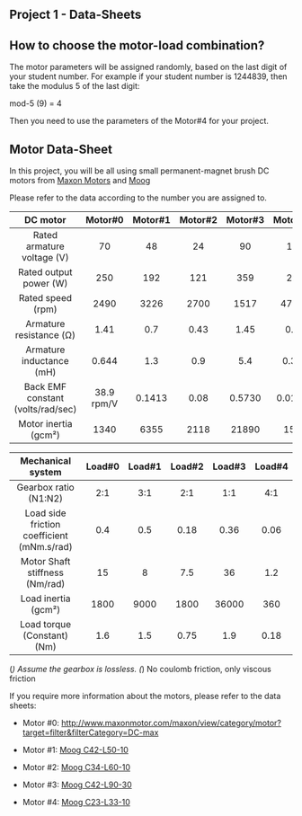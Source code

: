 ## Project 1 - Data-Sheets

## How to choose the motor-load combination?

The motor parameters will be assigned randomly, based on the last digit of your student number. For example if your student number is 1244839, then take the modulus 5 of the last digit:

mod-5 (9) = 4

Then you need to use the parameters of the Motor#4 for your project.

## Motor Data-Sheet

In this project, you will be all using small permanent-magnet brush DC motors from [Maxon Motors](http://www.maxonmotor.com) and [Moog](http://www.moog.com/)

Please refer to the data according to the number you are assigned to.

| DC motor| Motor#0| Motor#1| Motor#2| Motor#3| Motor#4|
| :-----: |:-----:| :----:|:-----:| :----:|:-----:|
| Rated armature voltage (V) | 70 | 48 | 24 | 90 | 12 |
| Rated output power (W)| 250 | 192 | 121 | 359 | 26 |
| Rated speed (rpm)  | 2490 | 3226 | 2700 | 1517 | 4700 |
| Armature resistance (Ω)    | 1.41 | 0.7 | 0.43 | 1.45 | 0.6 |
| Armature inductance (mH)    | 0.644 | 1.3 | 0.9 | 5.4 | 0.35 |
| Back EMF constant (volts/rad/sec)|38.9 rpm/V | 0.1413 | 0.08 | 0.5730 | 0.0191 |
| Motor inertia (gcm²) | 1340 |6355| 2118 | 21890 | 155 |

| Mechanical system| Load#0| Load#1| Load#2| Load#3| Load#4|
| :--------------: |:-----:| :----:|:-----:| :----:|:-----:|
| Gearbox ratio (N1:N2)         | 2:1 | 3:1 | 2:1 | 1:1 | 4:1 |
| Load side friction coefficient (mNm.s/rad)| 0.4 | 0.5 | 0.18 | 0.36 | 0.06 |
| Motor Shaft stiffness (Nm/rad)   | 15 | 8 | 7.5 | 36 | 1.2 |
| Load inertia (gcm²)            | 1800 | 9000 | 1800 | 36000 | 360 |
| Load torque (Constant) (Nm)       | 1.6 | 1.5 | 0.75 | 1.9 | 0.18 |

(*) Assume the gearbox is lossless.
(*) No coulomb friction, only viscous friction


If you require more information about the motors, please refer to the data sheets:

- Motor #0: http://www.maxonmotor.com/maxon/view/category/motor?target=filter&filterCategory=DC-max

- Motor #1: [Moog C42-L50-10](www.peromatic.ch/fileadmin/user_upload/PDF/MOOG/DC_MOTOREN/C42.pdf)

- Motor #2: [Moog C34-L60-10](http://www.moog.com/content/dam/moog/literature/MCG/moc23series.pdf)

- Motor #3: [Moog C42-L90-30](www.peromatic.ch/fileadmin/user_upload/PDF/MOOG/DC_MOTOREN/C42.pdf)

- Motor #4:  [Moog C23-L33-10](http://www.moog.com/content/dam/moog/literature/MCG/moc23series.pdf)


<!--- Diger Motor Datalari
http://www.moog.com/literature/MCG/moc23series.pdf
http://w3app.siemens.com/mcms/infocenter/dokumentencenter/ld/Documentsu20Catalogs/dc-motor/da12-2008-en.pdf
http://ecatalog.weg.net/files/wegnet/WEG-specification-of-electric-motors-50039409-manual-english.pdf
http://www.maxonmotor.com/maxon/view/category/motor?target=filter&filterCategory=DC-max
http://www.kollmorgen.com/en-us/products/motors/brush-dc/permanent-magnet-dc-pmdc/
http://www.moog.com/literature/MCG/moc23series.pdf
-->
